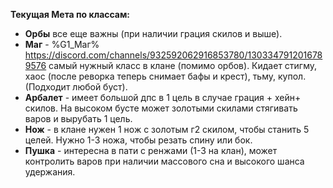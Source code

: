**Текущая Мета по классам:**
- **Орбы** все еще важны (при наличии грация скилов и выше).
- **Маг** - %G1_Маг% https://discord.com/channels/932592062916853780/1303347912016789576 самый нужный класс в клане (помимо орбов). Кидает стигму, хаос (после реворка теперь снимает бафы и крест), тьму, купол. (Подходит любой буст).
- **Арбалет** - имеет большой дпс в 1 цель в случае грация + хейн+ скилов. На высоком бусте может золотыми скилами стягивать варов и вырубать 1 цель. 
- **Нож** - в клане нужен 1 нож с золотым г2 скилом, чтобы станить 5 целей. Нужно 1-3 ножа, чтобы резать спину или бок.
- **Пушка** - интересна в пати с ренжами (1-3 на клан), может контролить варов при наличии массового сна и высокого шанса удержания.